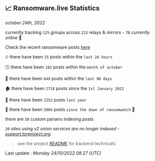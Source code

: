 
## 📈 Ransomware.live Statistics
_october 24th, 2022_

currently tracking `125` groups across `223` relays & mirrors - _`78` currently online_ 📡

Check the recent ransomware posts [here](https://www.ransomware.live/#/recentposts)


⏲ there have been `25` posts within the `last 24 hours`

🕓 there have been `182` posts within the `month of october`

📅 there have been `649` posts within the `last 90 days`

🏚 there have been `2718` posts since the `1st January 2022`

🚀 there have been `2252` posts `last year`

🦕 there have been `5004` posts `since the dawn of ransomwatch` 🐣

there are `58` custom parsers indexing posts

_`20` sites using v2 onion services are no longer indexed - [support.torproject.org](https://support.torproject.org/onionservices/v2-deprecation/)_

> see the project [README](https://github.com/jmousqueton/ransomwatch#readme) for backend technicals



Last update : _Monday 24/10/2022 08.27 (UTC)_

